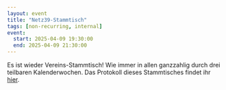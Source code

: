```yaml
---
layout: event
title: "Netz39-Stammtisch"
tags: [non-recurring, internal]
event:
  start: 2025-04-09 19:30:00
  end: 2025-04-09 21:30:00
---
```


Es ist wieder Vereins-Stammtisch! Wie immer in allen ganzzahlig durch drei teilbaren Kalenderwochen. Das Protokoll dieses Stammtisches findet ihr [hier](https://wiki.netz39.de/stammtisch:2025:2025-04-09).
